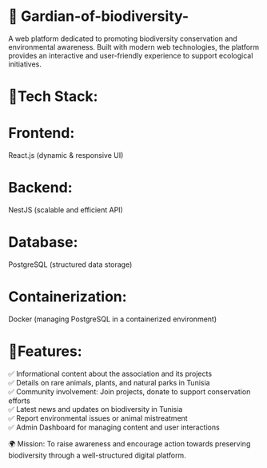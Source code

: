 # 🌿 Gardian-of-biodiversity-
A web platform dedicated to promoting biodiversity conservation and environmental awareness. Built with modern web technologies, the platform provides an interactive and user-friendly experience to support ecological initiatives.

# 🔹Tech Stack:

# Frontend: 
React.js (dynamic & responsive UI)<br/>
# Backend: 
NestJS (scalable and efficient API)<br/>
# Database: 
PostgreSQL (structured data storage)<br/>
# Containerization:
Docker (managing PostgreSQL in a containerized environment)<br/>

# 🔹Features:
✅ Informational content about the association and its projects<br/>
✅ Details on rare animals, plants, and natural parks in Tunisia<br/>
✅ Community involvement: Join projects, donate to support conservation efforts<br/>
✅ Latest news and updates on biodiversity in Tunisia<br/>
✅ Report environmental issues or animal mistreatment<br/>
✅ Admin Dashboard for managing content and user interactions<br/>

🌍 Mission:
To raise awareness and encourage action towards preserving biodiversity through a well-structured digital platform.

